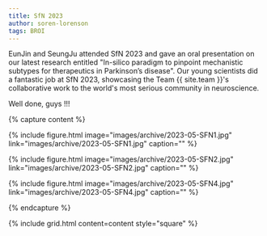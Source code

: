 ```yaml
---
title: SfN 2023
author: soren-lorenson
tags: BROI
---
```


EunJin and SeungJu attended SfN 2023 and gave an oral presentation on our latest research entitled "In-silico paradigm to pinpoint mechanistic subtypes for therapeutics in Parkinson’s disease".
Our young scientists did a fantastic job at SfN 2023, showcasing the Team {{ site.team }}'s collaborative work to the world's most serious community in neuroscience.

Well done, guys !!!

{% capture content %}

{%
  include figure.html
  image="images/archive/2023-05-SFN1.jpg"
  link="images/archive/2023-05-SFN1.jpg"
  caption=""
%}

{%
  include figure.html
  image="images/archive/2023-05-SFN2.jpg"
  link="images/archive/2023-05-SFN2.jpg"
  caption=""
%}

{%
  include figure.html
  image="images/archive/2023-05-SFN4.jpg"
  link="images/archive/2023-05-SFN4.jpg"
  caption=""
%}

{% endcapture %}

{%
  include grid.html
  content=content
  style="square"
%}
